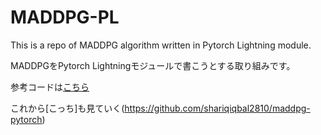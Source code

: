 # MADDPG-PL

This is a repo of MADDPG algorithm written in Pytorch Lightning module.

MADDPGをPytorch Lightningモジュールで書こうとする取り組みです。

参考コードは[こちら](https://github.com/cyoon1729/Multi-agent-reinforcement-learning)

これから[こっち]も見ていく(https://github.com/shariqiqbal2810/maddpg-pytorch)
